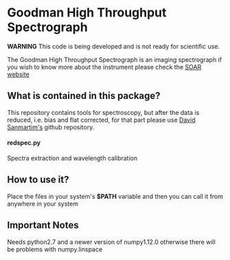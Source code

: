 # Goodman High Throughput Spectrograph
**WARNING** This code is being developed and is not ready for
 scientific use.

The Goodman High Throughput Spectrograph is an imaging spectrograph
 if you wish to know more about the instrument please check the 
 [SOAR website](http://www.ctio.noao.edu/soar/content/goodman-high-throughput-spectrograph)

## What is contained in this package?

This repository contains tools for spectroscopy, but after the data is 
reduced, i.e. bias and flat corrected, for that part please use 
[David Sanmartim's](link) github repository.

#### redspec.py  
 Spectra extraction and wavelength calibration

## How to use it?

Place the files in your system's **$PATH** variable and then you can call it from anywhere in your system

## Important Notes

Needs python2.7 and a newer version of numpy1.12.0 otherwise there will
be problems with numpy.linspace